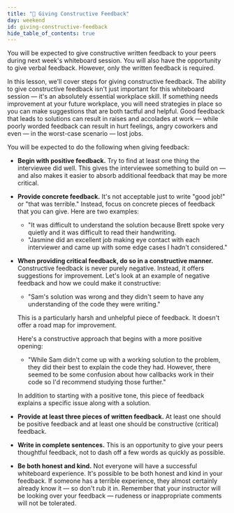 ```yaml
---
title: "📓 Giving Constructive Feedback"
day: weekend
id: giving-constructive-feedback
hide_table_of_contents: true
---
```


You will be expected to give constructive written feedback to your peers during next week's whiteboard session. You will also have the opportunity to give verbal feedback. However, only the written feedback is required.

In this lesson, we'll cover steps for giving constructive feedback. The ability to give constructive feedback isn't just important for this whiteboard session — it's an absolutely essential workplace skill. If something needs improvement at your future workplace, you will need strategies in place so you can make suggestions that are both tactful and helpful. Good feedback that leads to solutions can result in raises and accolades at work — while poorly worded feedback can result in hurt feelings, angry coworkers and even — in the worst-case scenario — lost jobs.

You will be expected to do the following when giving feedback:

* **Begin with positive feedback.** Try to find at least one thing the interviewee did well. This gives the interviewee something to build on — and also makes it easier to absorb additional feedback that may be more critical.

* **Provide concrete feedback.** It's not acceptable just to write "good job!" or "that was terrible." Instead, focus on concrete pieces of feedback that you can give. Here are two examples:

  * "It was difficult to understand the solution because Brett spoke very quietly and it was difficult to read their handwriting.
  * "Jasmine did an excellent job making eye contact with each interviewer and came up with some edge cases I hadn't considered."

* **When providing critical feedback, do so in a constructive manner.** Constructive feedback is never purely negative. Instead, it offers suggestions for improvement. Let's look at an example of negative feedback and how we could make it constructive:

  * "Sam's solution was wrong and they didn't seem to have any understanding of the code they were writing."

  This is a particularly harsh and unhelpful piece of feedback. It doesn't offer a road map for improvement.
  
  Here's a constructive approach that begins with a more positive opening:

  * "While Sam didn't come up with a working solution to the problem, they did their best to explain the code they had. However, there seemed to be some confusion about how callbacks work in their code so I'd recommend studying those further."

  In addition to starting with a positive tone, this piece of feedback explains a specific issue along with a solution.

* **Provide at least three pieces of written feedback.** At least one should be positive feedback and at least one should be constructive (critical) feedback.

* **Write in complete sentences.** This is an opportunity to give your peers thoughtful feedback, not to dash off a few words as quickly as possible.

* **Be both honest and kind.** Not everyone will have a successful whiteboard experience. It's possible to be both honest and kind in your feedback. If someone has a terrible experience, they almost certainly already know it — so don't rub it in. Remember that your instructor will be looking over your feedback — rudeness or inappropriate comments will not be tolerated.
